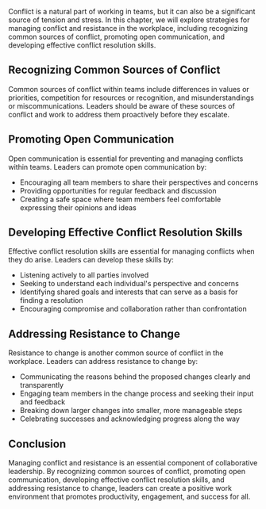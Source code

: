
Conflict is a natural part of working in teams, but it can also be a significant source of tension and stress. In this chapter, we will explore strategies for managing conflict and resistance in the workplace, including recognizing common sources of conflict, promoting open communication, and developing effective conflict resolution skills.

Recognizing Common Sources of Conflict
--------------------------------------

Common sources of conflict within teams include differences in values or priorities, competition for resources or recognition, and misunderstandings or miscommunications. Leaders should be aware of these sources of conflict and work to address them proactively before they escalate.

Promoting Open Communication
----------------------------

Open communication is essential for preventing and managing conflicts within teams. Leaders can promote open communication by:

* Encouraging all team members to share their perspectives and concerns
* Providing opportunities for regular feedback and discussion
* Creating a safe space where team members feel comfortable expressing their opinions and ideas

Developing Effective Conflict Resolution Skills
-----------------------------------------------

Effective conflict resolution skills are essential for managing conflicts when they do arise. Leaders can develop these skills by:

* Listening actively to all parties involved
* Seeking to understand each individual's perspective and concerns
* Identifying shared goals and interests that can serve as a basis for finding a resolution
* Encouraging compromise and collaboration rather than confrontation

Addressing Resistance to Change
-------------------------------

Resistance to change is another common source of conflict in the workplace. Leaders can address resistance to change by:

* Communicating the reasons behind the proposed changes clearly and transparently
* Engaging team members in the change process and seeking their input and feedback
* Breaking down larger changes into smaller, more manageable steps
* Celebrating successes and acknowledging progress along the way

Conclusion
----------

Managing conflict and resistance is an essential component of collaborative leadership. By recognizing common sources of conflict, promoting open communication, developing effective conflict resolution skills, and addressing resistance to change, leaders can create a positive work environment that promotes productivity, engagement, and success for all.
